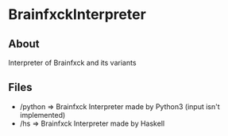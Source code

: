 # BrainfxckInterpreter

## About

Interpreter of Brainfxck and its variants


## Files
* /python => Brainfxck Interpreter made by Python3 (input isn't implemented)
* /hs => Brainfxck Interpreter made by Haskell



